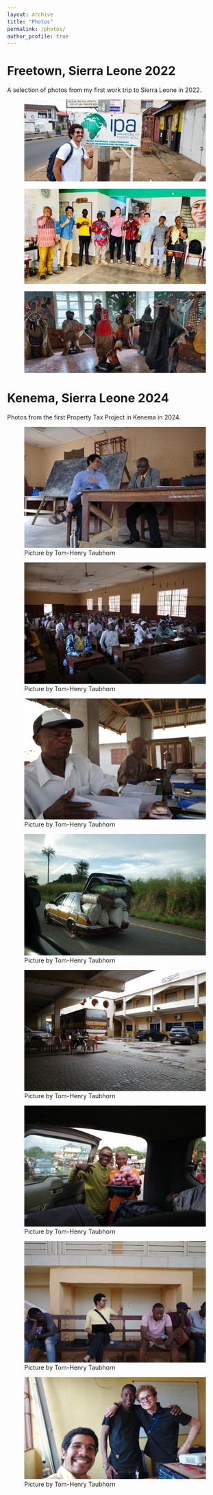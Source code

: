 ```yaml
---
layout: archive
title: "Photos"
permalink: /photos/
author_profile: true
---
```



<!-- Link to custom photo album CSS -->
<link rel="stylesheet" href="/assets/css/photos.css">

<div class="photo-album-title">
  <h1>Freetown, Sierra Leone 2022</h1>
  <p>A selection of photos from my first work trip to Sierra Leone in 2022.</p>
</div>


<div class="photo-album photo-album-bottom" id="sierra-leone-2022">
  <figure>
    <img src="/images/photos/sierra_leone_2022/fist_time_ipa_office.jpg" alt="First time at IPA office" />
  </figure>
  <figure>
    <img src="/images/photos/sierra_leone_2022/ipa_office_celebration.jpg" alt="IPA office celebration" />
  </figure>
  <figure>
    <img src="/images/photos/sierra_leone_2022/national_museum_salone.jpg" alt="National Museum Salone" />
  </figure>
</div>

<div class="photo-album-title">
  <h1>Kenema, Sierra Leone 2024</h1>
  <p>Photos from the first Property Tax Project in Kenema in 2024.</p>
</div>

<div class="photo-album photo-album-bottom" id="kenema-2024">
  <figure>
    <img src="/images/photos/kenema_2024/pablo_reverend.jpeg" alt="Pablo and Reverend" />
    <figcaption>Picture by Tom-Henry Taubhorn</figcaption>
  </figure>
  <figure>
    <img src="/images/photos/kenema_2024/religious_workshops.jpeg" alt="Religious workshops" />
    <figcaption>Picture by Tom-Henry Taubhorn</figcaption>
  </figure>
  <figure>
    <img src="/images/photos/kenema_2024/traditional_courts.jpeg" alt="Traditional courts" />
    <figcaption>Picture by Tom-Henry Taubhorn</figcaption>
  </figure>
  <figure>
    <img src="/images/photos/kenema_2024/car_with_bags.jpeg" alt="Car with bags" />
    <figcaption>Picture by Tom-Henry Taubhorn</figcaption>
  </figure>
  <figure>
    <img src="/images/photos/kenema_2024/kenema_plaza.jpeg" alt="Kenema plaza" />
    <figcaption>Picture by Tom-Henry Taubhorn</figcaption>
  </figure>
  <figure>
    <img src="/images/photos/kenema_2024/mr_alimamy_with_seller.jpeg" alt="Mr. Alimamy with seller" />
    <figcaption>Picture by Tom-Henry Taubhorn</figcaption>
  </figure>
  <figure>
    <img src="/images/photos/kenema_2024/pablo_and_enumerator_meeting.jpeg" alt="Pablo and enumerator meeting" />
    <figcaption>Picture by Tom-Henry Taubhorn</figcaption>
  </figure>
  <figure>
    <img src="/images/photos/kenema_2024/pablo_musa_tom_henry.jpg" alt="Pablo, Musa, Tom, and Henry" />
    <figcaption>Picture by Tom-Henry Taubhorn</figcaption>
  </figure>
</div>

<!-- You can add more albums below, using a similar structure and a different id/class for each album. -->
